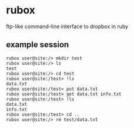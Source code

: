 rubox
=====

ftp-like command-line interface to dropbox in ruby

example session
---------------

    rubox user@site:/> mkdir test
    rubox user@site:/> ls
    test
    rubox user@site:/> cd test
    rubox user@site:/test> !ls
    data.txt
    rubox user@site:/test> put data.txt
    rubox user@site:/test> get data.txt info.txt
    rubox user@site:/test> !ls
    data.txt
    info.txt
    rubox user@site:/test> cd ..
    rubox user@site:/> rm test/data.txt
